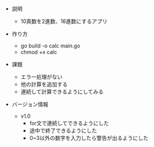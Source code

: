 - 説明
  - 10真数を2進数、16進数にするアプリ
- 作り方
  - go build -o calc main.go
  - chmod +x calc  

- 課題
  - エラー処理がない
  - 他の計算を追加する
  - 連続して計算できるようにしてみる

- バージョン情報
  - v1.0
    - for文で連続してできるようにした
    - 途中で終了できるようにした 
    - 0~3以外の数字を入力したら警告が出るようにした
